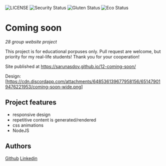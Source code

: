 ![LICENSE](https://img.shields.io/badge/license-MIT-blue.svg?style=flat-square)
![Security Status](https://img.shields.io/security-headers?label=Security&url=https%3A%2F%2Fgithub.com&style=flat-square)
![Gluten Status](https://img.shields.io/badge/Gluten-Free-green.svg)
![Eco Status](https://img.shields.io/badge/ECO-Friendly-green.svg)

# Coming soon

_28 group website project_

This project is for educational porpuses only. Pull request are welcome, but priority for my real-life students! Thank you for your cooperation!

Site published at https://sarunasdov.github.io/12-coming-soon/

Design: [https://cdn.discordapp.com/attachments/648536139677958156/651479019476221953/coming-soon-wide.png]

## Project features

- responsive design
- repetitive content is generated/rendered
- css animations
- NodeJS

## Authors

[Github](https://github.com/SarunasDov)
[Linkedin](linkedin.com/in/sarunas-dovydaitis-7a5644174)
